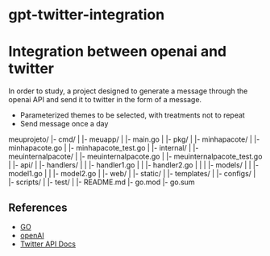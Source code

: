 # gpt-twitter-integration

# Integration between openai and twitter

In order to study, a project designed to generate a message through the openai API and send it to twitter in the form of a message.

- Parameterized themes to be selected, with treatments not to repeat
- Send message once a day


meuprojeto/
  |- cmd/
  |   |- meuapp/
  |       |- main.go
  |
  |- pkg/
  |   |- minhapacote/
  |       |- minhapacote.go
  |       |- minhapacote_test.go
  |
  |- internal/
  |   |- meuinternalpacote/
  |       |- meuinternalpacote.go
  |       |- meuinternalpacote_test.go
  |
  |- api/
  |   |- handlers/
  |   |   |- handler1.go
  |   |   |- handler2.go
  |   |
  |   |- models/
  |   |   |- model1.go
  |   |   |- model2.go
  |
  |- web/
  |   |- static/
  |   |- templates/
  |
  |- configs/
  |
  |- scripts/
  |
  |- test/
  |
  |- README.md
  |- go.mod
  |- go.sum


## References

- [GO](https://go.dev)
- [openAI](https://openai.com)
- [Twitter API Docs](https://developer.twitter.com/en/docs/twitter-api)
